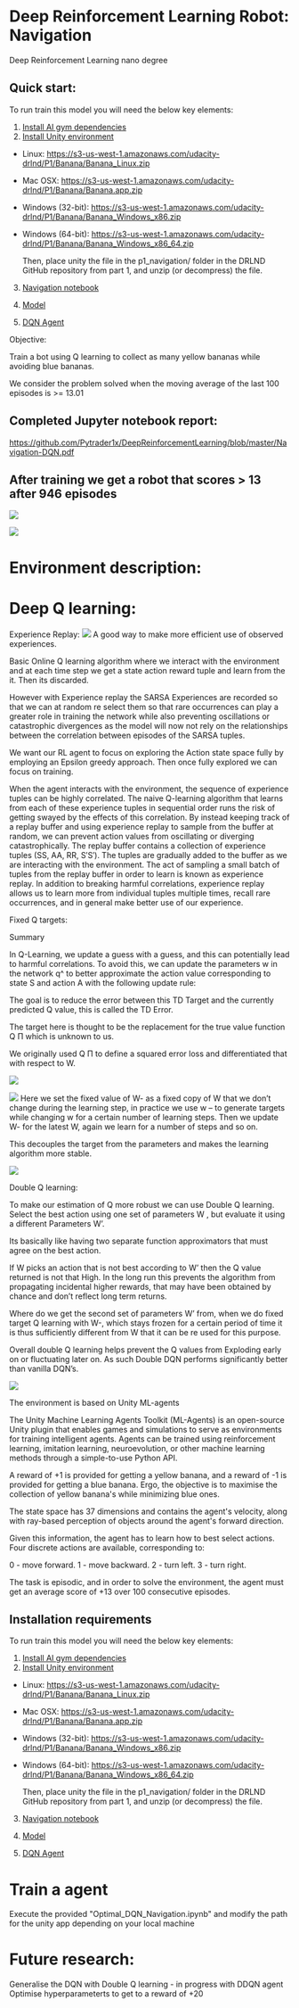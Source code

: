 # Deep Reinforcement Learning Robot: Navigation
Deep Reinforcement Learning nano degree

## Quick start:

To run train this model you will need the below key elements:

1. [Install AI gym dependencies](https://github.com/udacity/deep-reinforcement-learning#dependencies)
2. [Install Unity environment](https://github.com/udacity/deep-reinforcement-learning#dependencies)
  - Linux: https://s3-us-west-1.amazonaws.com/udacity-drlnd/P1/Banana/Banana_Linux.zip
  
- Mac OSX: https://s3-us-west-1.amazonaws.com/udacity-drlnd/P1/Banana/Banana.app.zip

- Windows (32-bit): https://s3-us-west-1.amazonaws.com/udacity-drlnd/P1/Banana/Banana_Windows_x86.zip

- Windows (64-bit): https://s3-us-west-1.amazonaws.com/udacity-drlnd/P1/Banana/Banana_Windows_x86_64.zip

  Then, place unity the file in the p1_navigation/ folder in the DRLND GitHub repository from part 1, and unzip (or decompress) the file.

3. [Navigation notebook](https://github.com/Pytrader1x/DeepReinforcementLearning/blob/master/Optimal_DQN_Navigation.ipynb)

4. [Model](https://github.com/Pytrader1x/DeepReinforcementLearning/blob/master/model.py)

5. [DQN Agent](https://github.com/Pytrader1x/DeepReinforcementLearning/blob/master/dqn_agent.py)

Objective:

Train a bot using Q learning to collect as many yellow bananas while avoiding blue bananas.

We consider the problem solved when the moving average of the last 100 episodes is >= 13.01

## Completed Jupyter notebook report:
https://github.com/Pytrader1x/DeepReinforcementLearning/blob/master/Navigation-DQN.pdf

## After training we get a robot that scores > 13 after 946 episodes
![](Deep_RL_dqn.gif)

![](Result_episodic_scores.jpg)
# Environment description:


# Deep Q learning:
Experience Replay:
![](experience_replay.png)
A good way to make more efficient use of observed experiences. 

Basic Online Q learning algorithm where we interact with the environment and at each time step we get a state action reward tuple and learn from the it. Then its discarded.

However with Experience replay the SARSA Experiences are recorded so that we can at random re select them so that rare occurrences can play a greater role in training the network while also preventing oscillations or catastrophic divergences as the model will now not rely on the relationships between the correlation between episodes of the SARSA tuples.


We want our RL agent to focus on exploring the Action state space fully by employing an Epsilon greedy approach. Then once fully explored we can focus on training.

When the agent interacts with the environment, the sequence of experience tuples can be highly correlated. The naive Q-learning algorithm that learns from each of these experience tuples in sequential order runs the risk of getting swayed by the effects of this correlation. By instead keeping track of a replay buffer and using experience replay to sample from the buffer at random, we can prevent action values from oscillating or diverging catastrophically.
The replay buffer contains a collection of experience tuples (SS, AA, RR, S′S′). The tuples are gradually added to the buffer as we are interacting with the environment.
The act of sampling a small batch of tuples from the replay buffer in order to learn is known as experience replay. In addition to breaking harmful correlations, experience replay allows us to learn more from individual tuples multiple times, recall rare occurrences, and in general make better use of our experience.

Fixed Q targets:

Summary
 
In Q-Learning, we update a guess with a guess, and this can potentially lead to harmful correlations. To avoid this, we can update the parameters w in the network q^ to better approximate the action value corresponding to state S and action A with the following update rule:



The goal is to reduce the error between this TD Target and the currently predicted Q value, this is called the TD Error.

The target here is thought to be the replacement for the true value function Q Π which is unknown to us.

We originally used Q Π to define a squared error loss and differentiated that with respect to W.

![](TD_Sarsa.png)


![](td_sarsa2.png)
Here we set the fixed value of W- as a fixed copy of W that we don’t change during the learning step, in practice we use w – to generate targets while changing w for a certain number of learning steps. Then we update W- for the latest W, again we learn for a number of steps and so on.

This decouples the target from the parameters and makes the learning algorithm more stable.

![](decoupled_dqn.png)


Double Q learning:

To make our estimation of Q more robust we can use Double Q learning. Select the best action using one set of parameters W , but evaluate it using a different Parameters W’.

Its basically like having two separate function approximators that must agree on the best action.

If W picks an action that is not best according to W’ then the Q value returned is not that High.
In the long run this prevents the algorithm from propagating incidental higher rewards, that may have been obtained by chance and don’t reflect long term returns.

Where do we get the second set of parameters W’ from, when we do fixed target Q learning with W-, which stays frozen for a certain period of time it is thus sufficiently different from W that it can be re used for this purpose.

Overall double Q learning helps prevent the Q values from Exploding early on or fluctuating later on. As such Double DQN performs significantly better than vanilla DQN’s.



![](dqn.png)


The environment is based on Unity ML-agents

The Unity Machine Learning Agents Toolkit (ML-Agents) is an open-source Unity plugin that enables games and simulations to serve as environments for training intelligent agents. Agents can be trained using reinforcement learning, imitation learning, neuroevolution, or other machine learning methods through a simple-to-use Python API.

A reward of +1 is provided for getting a yellow banana, and a reward of -1 is provided for getting a blue banana. Ergo, the objective is to maximise the collection of yellow banana's while minimizing blue ones.

The state space has 37 dimensions and contains the agent's velocity, along with ray-based perception of objects around the agent's forward direction.

Given this information, the agent has to learn how to best select actions. Four discrete actions are available, corresponding to:

0 - move forward.
1 - move backward.
2 - turn left.
3 - turn right.

The task is episodic, and in order to solve the environment, the agent must get an average score of +13 over 100 consecutive episodes.


## Installation requirements
To run train this model you will need the below key elements:

1. [Install AI gym dependencies](https://github.com/udacity/deep-reinforcement-learning#dependencies)
2. [Install Unity environment](https://github.com/udacity/deep-reinforcement-learning#dependencies)
  - Linux: https://s3-us-west-1.amazonaws.com/udacity-drlnd/P1/Banana/Banana_Linux.zip
  
- Mac OSX: https://s3-us-west-1.amazonaws.com/udacity-drlnd/P1/Banana/Banana.app.zip

- Windows (32-bit): https://s3-us-west-1.amazonaws.com/udacity-drlnd/P1/Banana/Banana_Windows_x86.zip

- Windows (64-bit): https://s3-us-west-1.amazonaws.com/udacity-drlnd/P1/Banana/Banana_Windows_x86_64.zip

  Then, place unity the file in the p1_navigation/ folder in the DRLND GitHub repository from part 1, and unzip (or decompress) the file.

3. [Navigation notebook](https://github.com/Pytrader1x/DeepReinforcementLearning/blob/master/Optimal_DQN_Navigation.ipynb)

4. [Model](https://github.com/Pytrader1x/DeepReinforcementLearning/blob/master/model.py)

5. [DQN Agent](https://github.com/Pytrader1x/DeepReinforcementLearning/blob/master/dqn_agent.py)


# Train a agent

Execute the provided "Optimal_DQN_Navigation.ipynb" and modify the path for the unity app depending on your local machine

# Future research:

Generalise the DQN with Double Q learning - in progress with DDQN agent
Optimise hyperparameterts to get to a reward of +20
